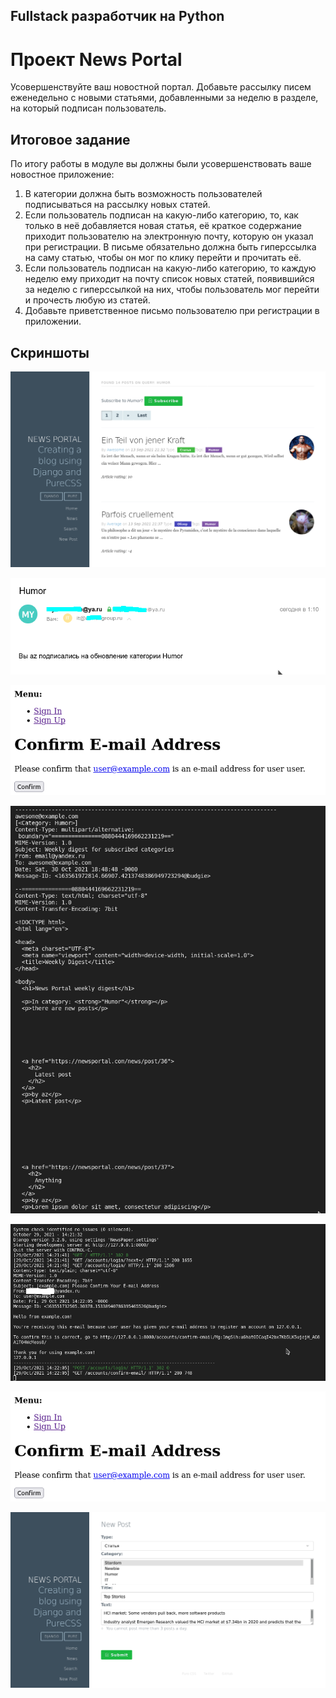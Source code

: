 ## Fullstack разработчик на Python

# Проект News Portal

Усовершенствуйте ваш новостной портал. Добавьте рассылку писем еженедельно с новыми статьями, добавленными за неделю в разделе, на который подписан пользователь.

## Итоговое задание

По итогу работы в модуле вы должны были усовершенствовать ваше новостное приложение:

1. В категории должна быть возможность пользователей подписываться на рассылку новых статей.
2. Если пользователь подписан на какую-либо категорию, то, как только в неё добавляется новая статья, её краткое содержание приходит пользователю на электронную почту, которую он указал при регистрации. В письме обязательно должна быть гиперссылка на саму статью, чтобы он мог по клику перейти и прочитать её.
3. Если пользователь подписан на какую-либо категорию, то каждую неделю ему приходит на почту список новых статей, появившийся за неделю с гиперссылкой на них, чтобы пользователь мог перейти и прочесть любую из статей.
4. Добавьте приветственное письмо пользователю при регистрации в приложении.

## Скриншоты

![Скриншот](./D6_1.png)

![Скриншот](./D6_2.png)

![Скриншот](./D6_6.png)

![Скриншот](./D6_4.png)

![Скриншот](./D6_5.png)

![Скриншот](./D6_6.png)

![Скриншот](./D6_7.png)
